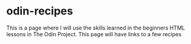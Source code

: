 # odin-recipes
This is a page where I will use the skills learned in the beginners HTML lessons in The Odin Project.
This page will have links to a few recipes